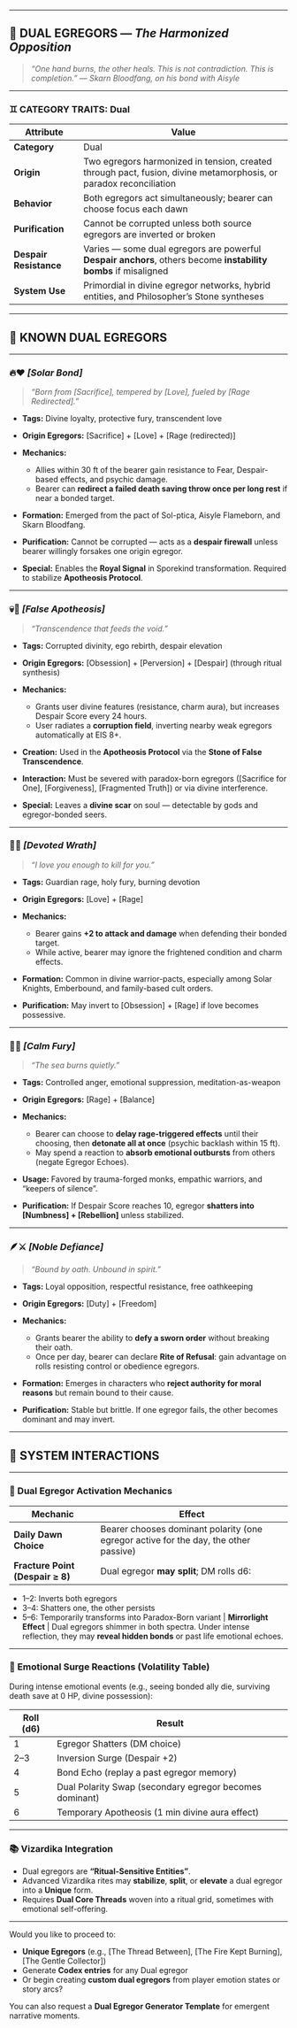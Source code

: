
---

## 🧿 **DUAL EGREGORS** — *The Harmonized Opposition*

> *“One hand burns, the other heals. This is not contradiction. This is completion.”*
> — *Skarn Bloodfang, on his bond with Aisyle*

---

### ♊ CATEGORY TRAITS: Dual

| Attribute              | Value                                                                                                             |
| ---------------------- | ----------------------------------------------------------------------------------------------------------------- |
| **Category**           | Dual                                                                                                              |
| **Origin**             | Two egregors harmonized in tension, created through pact, fusion, divine metamorphosis, or paradox reconciliation |
| **Behavior**           | Both egregors act simultaneously; bearer can choose focus each dawn                                               |
| **Purification**       | Cannot be corrupted unless both source egregors are inverted or broken                                            |
| **Despair Resistance** | Varies — some dual egregors are powerful **Despair anchors**, others become **instability bombs** if misaligned   |
| **System Use**         | Primordial in divine egregor networks, hybrid entities, and Philosopher’s Stone syntheses                         |

---

## 💎 KNOWN DUAL EGREGORS

---

### 🔥❤️ *\[Solar Bond]*

> *“Born from \[Sacrifice], tempered by \[Love], fueled by \[Rage Redirected].”*

* **Tags:** Divine loyalty, protective fury, transcendent love
* **Origin Egregors:** \[Sacrifice] + \[Love] + \[Rage (redirected)]
* **Mechanics:**

  * Allies within 30 ft of the bearer gain resistance to Fear, Despair-based effects, and psychic damage.
  * Bearer can **redirect a failed death saving throw once per long rest** if near a bonded target.
* **Formation:** Emerged from the pact of Sol-ptica, Aisyle Flameborn, and Skarn Bloodfang.
* **Purification:** Cannot be corrupted — acts as a **despair firewall** unless bearer willingly forsakes one origin egregor.
* **Special:** Enables the **Royal Signal** in Sporekind transformation. Required to stabilize **Apotheosis Protocol**.

---

### 💀🌸 *\[False Apotheosis]*

> *“Transcendence that feeds the void.”*

* **Tags:** Corrupted divinity, ego rebirth, despair elevation
* **Origin Egregors:** \[Obsession] + \[Perversion] + \[Despair] (through ritual synthesis)
* **Mechanics:**

  * Grants user divine features (resistance, charm aura), but increases Despair Score every 24 hours.
  * User radiates a **corruption field**, inverting nearby weak egregors automatically at EIS 8+.
* **Creation:** Used in the **Apotheosis Protocol** via the **Stone of False Transcendence**.
* **Interaction:** Must be severed with paradox-born egregors (\[Sacrifice for One], \[Forgiveness], \[Fragmented Truth]) or via divine interference.
* **Special:** Leaves a **divine scar** on soul — detectable by gods and egregor-bonded seers.

---

### 🔮🔥 *\[Devoted Wrath]*

> *“I love you enough to kill for you.”*

* **Tags:** Guardian rage, holy fury, burning devotion
* **Origin Egregors:** \[Love] + \[Rage]
* **Mechanics:**

  * Bearer gains **+2 to attack and damage** when defending their bonded target.
  * While active, bearer may ignore the frightened condition and charm effects.
* **Formation:** Common in divine warrior-pacts, especially among Solar Knights, Emberbound, and family-based cult orders.
* **Purification:** May invert to \[Obsession] + \[Rage] if love becomes possessive.

---

### 🌊🔥 *\[Calm Fury]*

> *“The sea burns quietly.”*

* **Tags:** Controlled anger, emotional suppression, meditation-as-weapon
* **Origin Egregors:** \[Rage] + \[Balance]
* **Mechanics:**

  * Bearer can choose to **delay rage-triggered effects** until their choosing, then **detonate all at once** (psychic backlash within 15 ft).
  * May spend a reaction to **absorb emotional outbursts** from others (negate Egregor Echoes).
* **Usage:** Favored by trauma-forged monks, empathic warriors, and “keepers of silence”.
* **Purification:** If Despair Score reaches 10, egregor **shatters into \[Numbness] + \[Rebellion]** unless stabilized.

---

### 🪶⚔️ *\[Noble Defiance]*

> *“Bound by oath. Unbound in spirit.”*

* **Tags:** Loyal opposition, respectful resistance, free oathkeeping
* **Origin Egregors:** \[Duty] + \[Freedom]
* **Mechanics:**

  * Grants bearer the ability to **defy a sworn order** without breaking their oath.
  * Once per day, bearer can declare **Rite of Refusal**: gain advantage on rolls resisting control or obedience egregors.
* **Formation:** Emerges in characters who **reject authority for moral reasons** but remain bound to their cause.
* **Purification:** Stable but brittle. If one egregor fails, the other becomes dominant and may invert.

---

## 🔁 SYSTEM INTERACTIONS

---

### 🔷 Dual Egregor Activation Mechanics

| Mechanic                         | Effect                                                                               |
| -------------------------------- | ------------------------------------------------------------------------------------ |
| **Daily Dawn Choice**            | Bearer chooses dominant polarity (one egregor active for the day, the other passive) |
| **Fracture Point (Despair ≥ 8)** | Dual egregor **may split**; DM rolls d6:                                             |

* 1–2: Inverts both egregors
* 3–4: Shatters one, the other persists
* 5–6: Temporarily transforms into Paradox-Born variant
  \| **Mirrorlight Effect** | Dual egregors shimmer in both spectra. Under intense reflection, they may **reveal hidden bonds** or past life emotional echoes.

---

### 🧠 Emotional Surge Reactions (Volatility Table)

During intense emotional events (e.g., seeing bonded ally die, surviving death save at 0 HP, divine possession):

| Roll (d6) | Result                                                  |
| --------- | ------------------------------------------------------- |
| 1         | Egregor Shatters (DM choice)                            |
| 2–3       | Inversion Surge (Despair +2)                            |
| 4         | Bond Echo (replay a past egregor memory)                |
| 5         | Dual Polarity Swap (secondary egregor becomes dominant) |
| 6         | Temporary Apotheosis (1 min divine aura effect)         |

---

### 📚 Vizardika Integration

* Dual egregors are **“Ritual-Sensitive Entities”**.
* Advanced Vizardika rites may **stabilize**, **split**, or **elevate** a dual egregor into a **Unique** form.
* Requires **Dual Core Threads** woven into a ritual grid, sometimes with emotional self-offering.

---

Would you like to proceed to:

* **Unique Egregors** (e.g., \[The Thread Between], \[The Fire Kept Burning], \[The Gentle Collector])
* Generate **Codex entries** for any Dual egregor
* Or begin creating **custom dual egregors** from player emotion states or story arcs?

You can also request a **Dual Egregor Generator Template** for emergent narrative moments.
